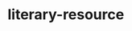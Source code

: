 # literary-resource 

<!-- mutation Login($email: String!, $password: String!) {
  login(email: $email, password: $password) {
    user {
      _id
      username
    }
    token
  }
} -->


<!-- {
  "email": "kurama52@gmail.com",
  "password": "testt"
} -->

<!-- query Query {
  me {
    _id
    username
    email
    savedBooks {
      _id
      authors
      description
      bookId
      image
      title
    }
  }
} -->

<!-- Bearer eyJhbGciOiJIUzI1NiIsInR5cCI6IkpXVCJ9.eyJkYXRhIjp7InVzZXJuYW1lIjoia3VyYW1hNTIiLCJlbWFpbCI6Imt1cmFtYTUyQGdtYWlsLmNvbSIsIl9pZCI6IjYyNTg1MDlhMjE1MWU0YzRkYjdmNTkzZSJ9LCJpYXQiOjE2NDk5NTU2OTksImV4cCI6MTY0OTk2Mjg5OX0.-h7FosyVFO4_3f51Oal92ceALVFt599-lIoDhM8Ljzc -->


<!-- "@apollo/client": "^3.5.10",
    "@testing-library/jest-dom": "^4.2.4",
    "@testing-library/react": "^9.3.2",
    "@testing-library/user-event": "^7.1.2",
    "bootstrap": "^4.4.1",
    "graphql": "^16.3.0",
    "jwt-decode": "^3.1.2",
    "react": "^16.13.1",
    "react-bootstrap": "^1.0.1",
    "react-dom": "^16.13.1",
    "react-router-dom": "^5.1.2",
    "react-scripts": "3.4.1" -->